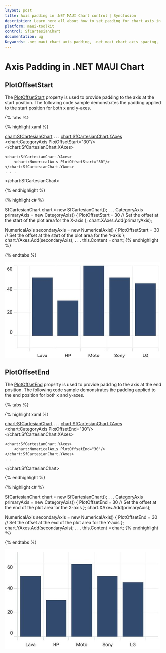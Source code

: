 ```yaml
---
layout: post
title: Axis padding in .NET MAUI Chart control | Syncfusion
description: Learn here all about how to set padding for chart axis in Syncfusion® .NET MAUI Chart (SfCartesianChart) control.
platform: maui-toolkit
control: SfCartesianChart
documentation: ug
Keywords: .net maui chart axis padding, .net maui chart axis spacing, .net maui chart axis padding guide, syncfusion maui chart axis padding, cartesian chart axis padding maui, .net maui chart axis margin, customize axis padding .net maui chart.
---
```


# Axis Padding in .NET MAUI Chart

## PlotOffsetStart

The [PlotOffsetStart](https://help.syncfusion.com/cr/maui-toolkit/Syncfusion.Maui.Toolkit.Charts.ChartAxis.html#Syncfusion_Maui_Toolkit_Charts_ChartAxis_PlotOffsetStart) property is used to provide padding to the axis at the start position. The following code sample demonstrates the padding applied to the start position for both x and y-axes.

{% tabs %}

{% highlight xaml %}

<chart:SfCartesianChart>
    . . .
    <chart:SfCartesianChart.XAxes>
        <chart:CategoryAxis PlotOffsetStart="30"/>
    </chart:SfCartesianChart.XAxes>

    <chart:SfCartesianChart.YAxes>
        <chart:NumericalAxis PlotOffsetStart="30"/>
    </chart:SfCartesianChart.YAxes>
    . . .
</chart:SfCartesianChart>

{% endhighlight %}

{% highlight c# %}

SfCartesianChart chart = new SfCartesianChart();
. . .
CategoryAxis primaryAxis = new CategoryAxis()
{
    PlotOffsetStart = 30 // Set the offset at the start of the plot area for the X-axis
};
chart.XAxes.Add(primaryAxis);

NumericalAxis secondaryAxis = new NumericalAxis()
{
    PlotOffsetStart = 30  // Set the offset at the start of the plot area for the Y-axis
};
chart.YAxes.Add(secondaryAxis);
. . .
this.Content = chart;
{% endhighlight %}

{% endtabs %}

![PlotOffsetStart support in .NET MAUI Chart](Axis_images/maui_chart_axis_plot-offset-start.jpg)

## PlotOffsetEnd

The [PlotOffsetEnd](https://help.syncfusion.com/cr/maui-toolkit/Syncfusion.Maui.Toolkit.Charts.ChartAxis.html#Syncfusion_Maui_Toolkit_Charts_ChartAxis_PlotOffsetEnd) property is used to provide padding to the axis at the end position. The following code sample demonstrates the padding applied to the end position for both x and y-axes.

{% tabs %}

{% highlight xaml %}

<chart:SfCartesianChart>
    . . .
    <chart:SfCartesianChart.XAxes>
        <chart:CategoryAxis PlotOffsetEnd="30"/>
    </chart:SfCartesianChart.XAxes>

    <chart:SfCartesianChart.YAxes>
        <chart:NumericalAxis PlotOffsetEnd="30"/>
    </chart:SfCartesianChart.YAxes>
    . . .
</chart:SfCartesianChart>

{% endhighlight %}

{% highlight c# %}

SfCartesianChart chart = new SfCartesianChart();
. . .
CategoryAxis primaryAxis = new CategoryAxis()
{
    PlotOffsetEnd = 30 // Set the offset at the end of the plot area for the X-axis
};
chart.XAxes.Add(primaryAxis);

NumericalAxis secondaryAxis = new NumericalAxis()
{
    PlotOffsetEnd = 30 // Set the offset at the end of the plot area for the Y-axis
};
chart.YAxes.Add(secondaryAxis);
. . .
this.Content = chart;
{% endhighlight %}

{% endtabs %}

![PlotOffsetEnd support in .NET MAUI Chart](Axis_images/maui_chart_axis_plot-offset-end.jpg)
